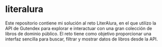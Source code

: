 # literalura
Este repositorio contiene mi solución al reto LiterAlura, en el que utilizo la API de Gutendex para explorar e interactuar con una gran colección de libros de dominio público. El reto tiene como objetivo proporcionar una interfaz sencilla para buscar, filtrar y mostrar datos de libros desde la API. 
